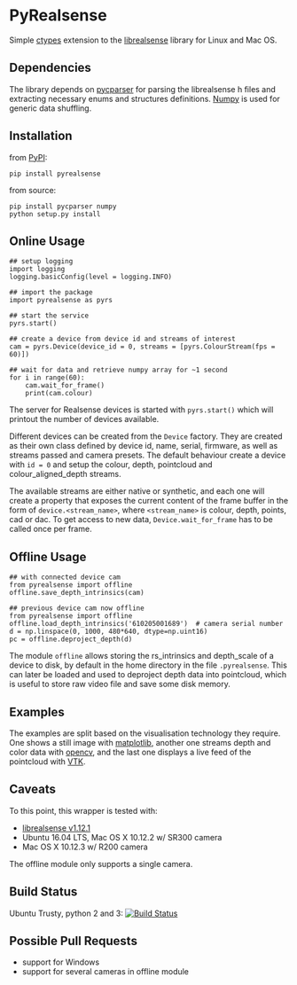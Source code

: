 # PyRealsense

Simple [ctypes](https://docs.python.org/2/library/ctypes.html) extension to the [librealsense](https://github.com/IntelRealSense/librealsense) library for Linux and Mac OS.


## Dependencies

The library depends on [pycparser](https://github.com/eliben/pycparser) for parsing the librealsense h files and extracting necessary enums and structures definitions. [Numpy](http://www.numpy.org/) is used for generic data shuffling.


## Installation
from [PyPI](https://pypi.python.org/pypi/pyrealsense/1.4):

    pip install pyrealsense

from source:

    pip install pycparser numpy
    python setup.py install


## Online Usage

    ## setup logging
    import logging
    logging.basicConfig(level = logging.INFO)

    ## import the package
    import pyrealsense as pyrs

    ## start the service
    pyrs.start()

    ## create a device from device id and streams of interest
    cam = pyrs.Device(device_id = 0, streams = [pyrs.ColourStream(fps = 60)])

    ## wait for data and retrieve numpy array for ~1 second
    for i in range(60):
        cam.wait_for_frame()
        print(cam.colour)

The server for Realsense devices is started with `pyrs.start()` which will printout the number of devices available.

Different devices can be created from the `Device` factory. They are created as their own class defined by device id, name, serial, firmware, as well as streams passed and camera presets. The default behaviour create a device with `id = 0` and setup the colour, depth, pointcloud and colour_aligned_depth streams.

The available streams are either native or synthetic, and each one will create a property that exposes the current content of the frame buffer in the form of `device.<stream_name>`, where `<stream_name>` is colour, depth, points, cad or dac. To get access to new data, `Device.wait_for_frame` has to be called once per frame.


## Offline Usage
```
## with connected device cam
from pyrealsense import offline
offline.save_depth_intrinsics(cam)
```

```
## previous device cam now offline
from pyrealsense import offline
offline.load_depth_intrinsics('610205001689')  # camera serial number
d = np.linspace(0, 1000, 480*640, dtype=np.uint16)
pc = offline.deproject_depth(d)
```

The module `offline` allows storing the rs_intrinsics and depth_scale of a device to disk, by default in the home directory in the file `.pyrealsense`. This can later be loaded and used to deproject depth data into pointcloud, which is useful to store raw video file and save some disk memory.


## Examples

The examples are split based on the visualisation technology they require. One shows a still image with [matplotlib](http://matplotlib.org/), another one streams depth and color data with [opencv](http://opencv.org/), and the last one displays a live feed of the pointcloud with [VTK](http://www.vtk.org/).


## Caveats

To this point, this wrapper is tested with:

- [librealsense v1.12.1](https://github.com/IntelRealSense/librealsense/tree/v1.12.1)
- Ubuntu 16.04 LTS, Mac OS X 10.12.2 w/ SR300 camera
- Mac OS X 10.12.3 w/ R200 camera

The offline module only supports a single camera.


## Build Status

Ubuntu Trusty, python 2 and 3: [![Build Status](https://travis-ci.org/toinsson/pyrealsense.svg?branch=master)](https://travis-ci.org/toinsson/pyrealsense)


## Possible Pull Requests

- support for Windows
- support for several cameras in offline module
